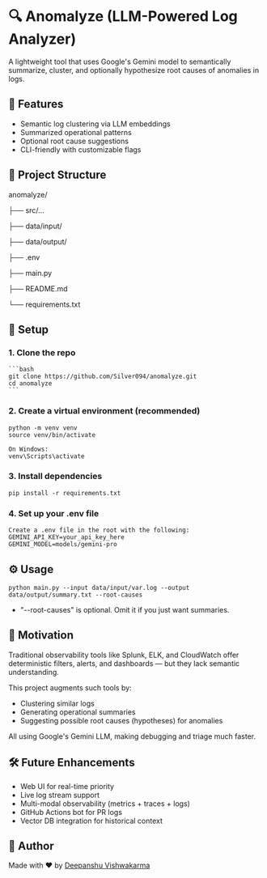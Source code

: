 # 🔍 Anomalyze (LLM-Powered Log Analyzer)

A lightweight tool that uses Google's Gemini model to semantically summarize, cluster, and optionally hypothesize root causes of anomalies in logs.

## 🚀 Features

- Semantic log clustering via LLM embeddings
- Summarized operational patterns
- Optional root cause suggestions
- CLI-friendly with customizable flags

## 📁 Project Structure

anomalyze/

├── src/...

├── data/input/

├── data/output/

├── .env

├── main.py

├── README.md

└── requirements.txt


## 🔧 Setup

### 1. Clone the repo

    ```bash
    git clone https://github.com/Silver094/anomalyze.git
    cd anomalyze
    ```
### 2. Create a virtual environment (recommended)

    python -m venv venv
    source venv/bin/activate      

    On Windows:
    venv\Scripts\activate

### 3. Install dependencies

    pip install -r requirements.txt

### 4. Set up your .env file
    Create a .env file in the root with the following:
    GEMINI_API_KEY=your_api_key_here
    GEMINI_MODEL=models/gemini-pro


## ⚙️ Usage

    python main.py --input data/input/var.log --output data/output/summary.txt --root-causes

- "--root-causes" is optional. Omit it if you just want summaries.

## 🧠 Motivation

Traditional observability tools like Splunk, ELK, and CloudWatch offer deterministic filters, alerts, and dashboards — but they lack semantic understanding.

This project augments such tools by:

- Clustering similar logs
- Generating operational summaries
- Suggesting possible root causes (hypotheses) for anomalies

All using Google's Gemini LLM, making debugging and triage much faster.

## 🛠️ Future Enhancements
- Web UI for real-time priority
- Live log stream support
- Multi-modal observability (metrics + traces + logs)
- GitHub Actions bot for PR logs
- Vector DB integration for historical context

## 👤 Author
Made with ❤️ by [Deepanshu Vishwakarma](https://www.linkedin.com/in/deepanshu094/)

